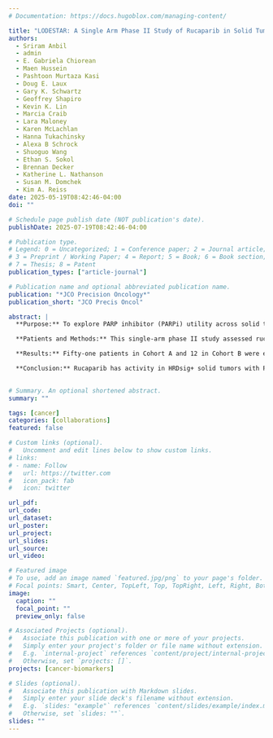 ```yaml
---
# Documentation: https://docs.hugoblox.com/managing-content/

title: "LODESTAR: A Single Arm Phase II Study of Rucaparib in Solid Tumors with Pathogenic Germline or Somatic Variants in Homologous Recombination Repair Genes"
authors: 
  - Sriram Anbil
  - admin
  - E. Gabriela Chiorean
  - Maen Hussein
  - Pashtoon Murtaza Kasi
  - Doug E. Laux
  - Gary K. Schwartz
  - Geoffrey Shapiro
  - Kevin K. Lin
  - Marcia Craib
  - Lara Maloney
  - Karen McLachlan
  - Hanna Tukachinsky
  - Alexa B Schrock
  - Shuoguo Wang
  - Ethan S. Sokol
  - Brennan Decker
  - Katherine L. Nathanson
  - Susan M. Domchek
  - Kim A. Reiss
date: 2025-05-19T08:42:46-04:00
doi: ""

# Schedule page publish date (NOT publication's date).
publishDate: 2025-07-19T08:42:46-04:00

# Publication type.
# Legend: 0 = Uncategorized; 1 = Conference paper; 2 = Journal article;
# 3 = Preprint / Working Paper; 4 = Report; 5 = Book; 6 = Book section;
# 7 = Thesis; 8 = Patent
publication_types: ["article-journal"]

# Publication name and optional abbreviated publication name.
publication: "*JCO Precision Oncology*"
publication_short: "JCO Precis Oncol"

abstract: |
  **Purpose:** To explore PARP inhibitor (PARPi) utility across solid tumors and identify biomarkers that predict sensitivity.

  **Patients and Methods:** This single-arm phase II study assessed rucaparib monotherapy in patients with solid tumors and pathogenic variants (PVs) in BRCA1, BRCA2, PALB2, RAD51C, RAD51D (Cohort A) or BARD1, BRIP1, FANCA, NBN, RAD51B (Cohort B).  The primary endpoint was ORR in Cohort A. Secondary endpoints included DCR, PFS, OS and safety. A scar-based HRD signature (HRDsig) and platinum sensitivity status were explored post-hoc. 

  **Results:** Fifty-one patients in Cohort A and 12 in Cohort B were evaluable for efficacy. ORR of cohort A was 18% (95% CI 10-30%). A significantly higher ORR was observed with HRDsig+ tumors compared to HRDsig- tumors (32%, 95% CI 15-54, vs. 0%, 95% CI 0-14%, p < 0.01). In the entire study population: DCR of 65% (95% CI 53-76%), mPFS of 5.5 mo (95% CI 3.68-7.82), and mOS of 12.1 mo (95% CI 10.6 – inf).  PFS and hazard of death from any cause was significantly better for platinum sensitive tumors (mPFS: 7.8 mo vs. 3.5 mo, p = 0.02; hazard ratio 0.11 (0.02 – 0.55)). Tumor histology was not independently predictive of outcome. Tumors with PVs in Cohort A genes were more likely to be HRDsig+ than tumors with PVs in Cohort B genes. Analysis of a large commercial database showed that in non-canonical tumors with BRCA PVs, 30.2% were HRDsig+. 

  **Conclusion:** Rucaparib has activity in HRDsig+ solid tumors with PVs in HRR genes, regardless of histology. Platinum sensitivity correlated with improved outcomes. 
  

# Summary. An optional shortened abstract.
summary: ""

tags: [cancer]
categories: [collaborations]
featured: false

# Custom links (optional).
#   Uncomment and edit lines below to show custom links.
# links:
# - name: Follow
#   url: https://twitter.com
#   icon_pack: fab
#   icon: twitter

url_pdf:
url_code:
url_dataset:
url_poster:
url_project:
url_slides:
url_source:
url_video:

# Featured image
# To use, add an image named `featured.jpg/png` to your page's folder. 
# Focal points: Smart, Center, TopLeft, Top, TopRight, Left, Right, BottomLeft, Bottom, BottomRight.
image:
  caption: ""
  focal_point: ""
  preview_only: false

# Associated Projects (optional).
#   Associate this publication with one or more of your projects.
#   Simply enter your project's folder or file name without extension.
#   E.g. `internal-project` references `content/project/internal-project/index.md`.
#   Otherwise, set `projects: []`.
projects: [cancer-biomarkers]

# Slides (optional).
#   Associate this publication with Markdown slides.
#   Simply enter your slide deck's filename without extension.
#   E.g. `slides: "example"` references `content/slides/example/index.md`.
#   Otherwise, set `slides: ""`.
slides: ""
---
```

